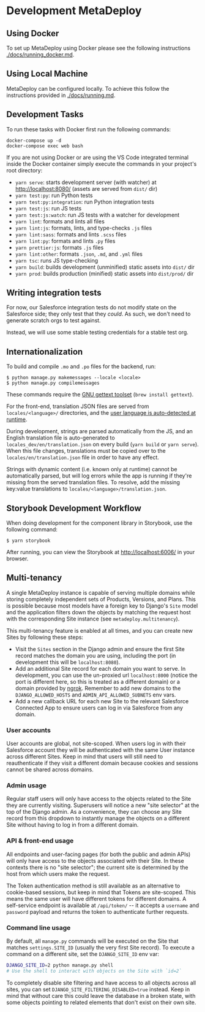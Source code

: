 # Development MetaDeploy

## Using Docker

To set up MetaDeploy using Docker please see the following instructions
[./docs/running_docker.md](./docs/running_docker.md).

## Using Local Machine

MetaDeploy can be configured locally. To achieve this follow the instructions
provided in [./docs/running.md](./docs/running.md).

## Development Tasks

To run these tasks with Docker first run the following commands:

    docker-compose up -d
    docker-compose exec web bash

If you are not using Docker or are using the VS Code integrated terminal inside
the Docker container simply execute the commands in your project's root
directory:

- `yarn serve`: starts development server (with watcher) at
  <http://localhost:8080/> (assets are served from `dist/` dir)
- `yarn test:py`: run Python tests
- `yarn test:py:integration`: run Python integration tests
- `yarn test:js`: run JS tests
- `yarn test:js:watch`: run JS tests with a watcher for development
- `yarn lint`: formats and lints all files
- `yarn lint:js`: formats, lints, and type-checks `.js` files
- `yarn lint:sass`: formats and lints `.scss` files
- `yarn lint:py`: formats and lints `.py` files
- `yarn prettier:js`: formats `.js` files
- `yarn lint:other`: formats `.json`, `.md`, and `.yml` files
- `yarn tsc`: runs JS type-checking
- `yarn build`: builds development (unminified) static assets into `dist/` dir
- `yarn prod`: builds production (minified) static assets into `dist/prod/` dir

## Writing integration tests

For now, our Salesforce integration tests do not modify state on the Salesforce
side; they only test that they _could_. As such, we don't need to generate
scratch orgs to test against.

Instead, we will use some stable testing credentials for a stable test org.

## Internationalization

To build and compile `.mo` and `.po` files for the backend, run:

    $ python manage.py makemessages --locale <locale>
    $ python manage.py compilemessages

These commands require the
[GNU gettext toolset](https://www.gnu.org/software/gettext/)
(`brew install gettext`).

For the front-end, translation JSON files are served from `locales/<language>/`
directories, and the
[user language is auto-detected at runtime](https://github.com/i18next/i18next-browser-languageDetector).

During development, strings are parsed automatically from the JS, and an English
translation file is auto-generated to `locales_dev/en/translation.json` on every
build (`yarn build` or `yarn serve`). When this file changes, translations must
be copied over to the `locales/en/translation.json` file in order to have any
effect.

Strings with dynamic content (i.e. known only at runtime) cannot be
automatically parsed, but will log errors while the app is running if they're
missing from the served translation files. To resolve, add the missing key:value
translations to `locales/<language>/translation.json`.

## Storybook Development Workflow

When doing development for the component library in Storybook, use the following
command:

    $ yarn storybook

After running, you can view the Storybook at <http://localhost:6006/> in your
browser.

## Multi-tenancy

A single MetaDeploy instance is capable of serving multiple domains while
storing completely independent sets of Products, Versions, and Plans. This is
possible because most models have a foreign key to Django's `Site` model and the
application filters down the objects by matching the request host with the
corresponding Site instance (see `metadeploy.multitenancy`).

This multi-tenancy feature is enabled at all times, and you can create new Sites
by following these steps:

- Visit the `Sites` section in the Django admin and ensure the first Site record
  matches the domain you are using, including the port (in development this will
  be `localhost:8080`).
- Add an additional Site record for each domain you want to serve. In
  development, you can use the un-proxied url `localhost:8000` (notice the port
  is different here, so this is treated as a different domain) or a domain
  provided by [ngrok](https://ngrok.com/). Remember to add new domains to the
  `DJANGO_ALLOWED_HOSTS` and `ADMIN_API_ALLOWED_SUBNETS` env vars.
- Add a new callback URL for each new Site to the relevant Salesforce Connected
  App to ensure users can log in via Salesforce from any domain.

### User accounts

User accounts are global, not site-scoped. When users log in with their
Salesforce account they will be authenticated with the same User instance across
different Sites. Keep in mind that users will still need to reauthenticate if
they visit a different domain because cookies and sessions cannot be shared
across domains.

### Admin usage

Regular staff users will only have access to the objects related to the Site
they are currently visiting. Superusers will notice a new "site selector" at the
top of the Django admin. As a convenience, they can choose any Site record from
this dropdown to instantly manage the objects on a different Site without having
to log in from a different domain.

### API & front-end usage

All endpoints and user-facing pages (for both the public and admin APIs) will
only have access to the objects associated with their Site. In these contexts
there is no "site selector"; the current site is determined by the host from
which users make the request.

The Token authentication method is still available as an alternative to
cookie-based sessions, but keep in mind that Tokens are site-scoped. This means
the same user will have different tokens for different domains. A self-service
endpoint is available at `/api/token/` -- it accepts a `username` and `password`
payload and returns the token to authenticate further requests.

### Command line usage

By default, all `manage.py` commands will be executed on the Site that matches
`settings.SITE_ID` (usually the very first Site record). To execute a command on
a different site, set the `DJANGO_SITE_ID` env var:

```bash
DJANGO_SITE_ID=2 python manage.py shell
# Use the shell to interact with objects on the Site with `id=2`
```

To completely disable site filtering and have access to all objects across all
sites, you can set `DJANGO_SITE_FILTERING_DISABLED=true` instead. Keep in mind
that without care this could leave the database in a broken state, with some
objects pointing to related elements that don't exist on their own site.
